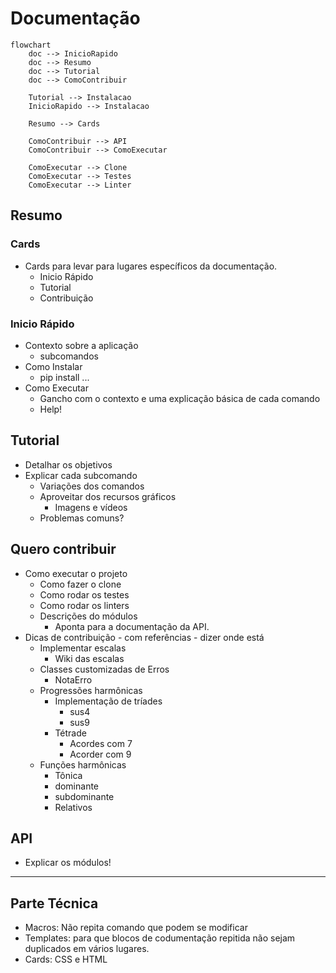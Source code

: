 # Documentação

``` mermaid
flowchart
    doc --> InicioRapido
    doc --> Resumo
    doc --> Tutorial
    doc --> ComoContribuir
    
    Tutorial --> Instalacao
    InicioRapido --> Instalacao

    Resumo --> Cards

    ComoContribuir --> API
    ComoContribuir --> ComoExecutar

    ComoExecutar --> Clone
    ComoExecutar --> Testes
    ComoExecutar --> Linter
```

## Resumo

### Cards

- Cards para levar para lugares específicos da documentação.  
  - Inicio Rápido
  - Tutorial
  - Contribuição

### Inicio Rápido

- Contexto sobre a aplicação
  - subcomandos
- Como Instalar
  - pip install ...
- Como Executar
  - Gancho com o contexto e uma explicação básica de cada comando
  - Help!

## Tutorial

- Detalhar os objetivos
- Explicar cada subcomando
  - Variações dos comandos
  - Aproveitar dos recursos gráficos
    - Imagens e vídeos
  - Problemas comuns?

## Quero contribuir

- Como executar o projeto
  - Como fazer o clone
  - Como rodar os testes
  - Como rodar os linters
  - Descrições do módulos
    - Aponta para a documentação da API.
- Dicas de contribuição - com referências - dizer onde está
  - Implementar escalas
    - Wiki das escalas
  - Classes customizadas de Erros
    - NotaErro
  - Progressões harmônicas
    - Implementação de tríades
      - sus4
      - sus9
    - Tétrade
      - Acordes com 7
      - Acorder com 9
  - Funções harmônicas
    - Tônica
    - dominante
    - subdominante
    - Relativos

## API

- Explicar os módulos!

---

## Parte Técnica

- Macros: Não repita comando que podem se modificar
- Templates: para que blocos de codumentação repitida não sejam duplicados em vários lugares.
- Cards: CSS e HTML
